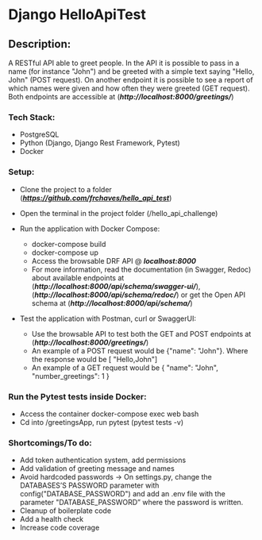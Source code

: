 # Django HelloApiTest

## Description:
A RESTful API able to greet people. In the API it is possible to
pass in a name (for instance "John") and be greeted with a simple text saying "Hello,
John" (POST request). On another endpoint it is possible to see a report of which names were
given and how often they were greeted (GET request). Both endpoints are accessible at 
(_**http://localhost:8000/greetings/**_) 


### Tech Stack:
- PostgreSQL
- Python (Django, Django Rest Framework, Pytest)
- Docker


### Setup:
- Clone the project to a folder (_**https://github.com/frchaves/hello_api_test**_)
- Open the terminal in the project folder (/hello_api_challenge)
- Run the application with Docker Compose:
  - docker-compose build
  - docker-compose up 
  - Access the browsable DRF API @ _**localhost:8000**_
  - For more information, read the documentation (in Swagger, Redoc) 
  about available endpoints at (_**http://localhost:8000/api/schema/swagger-ui/**_), 
  (_**http://localhost:8000/api/schema/redoc/**_) or get the Open API schema at (_**http://localhost:8000/api/schema/**_)
    
  
- Test the application with Postman, curl or SwaggerUI:
  - Use the browsable API to test both the GET and POST endpoints at (_**http://localhost:8000/greetings/**_)
  - An example of a POST request would be
  {"name": "John"}. Where the response would be [
    "Hello,John"]
  - An example of a GET request would be {
        "name": "John",
        "number_greetings": 1
    }
   
### Run the Pytest tests inside Docker:
  - Access the container docker-compose exec web bash
  - Cd into /greetingsApp, run pytest (pytest tests -v)
  

### Shortcomings/To do:
- Add token authentication system, add permissions
- Add validation of greeting message and names
- Avoid hardcoded passwords -> On settings.py, change the DATABASES’S PASSWORD parameter with 
    config("DATABASE_PASSWORD") and add an .env file with the parameter  "DATABASE_PASSWORD” where the password is written.
- Cleanup of boilerplate code
- Add a health check
- Increase code coverage
